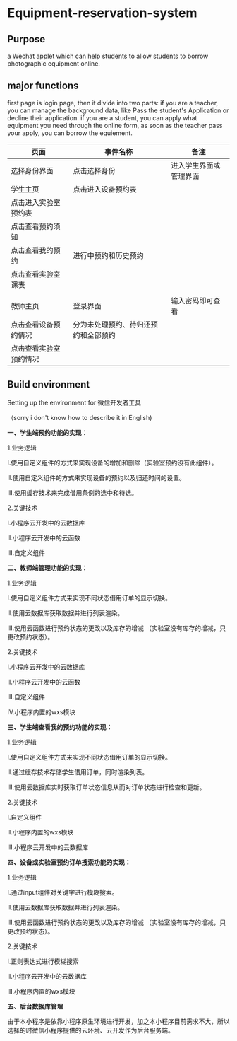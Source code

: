 # Equipment-reservation-system
## Purpose

a Wechat applet which can help students to allow students to borrow photographic equipment online.

## major functions

first page is login page, then it divide into two parts: if you are a teacher, you can manage the background data, like Pass the student's Application or decline their application. if you are a student, you can apply what equipment you need through the online form, as soon as the teacher pass your apply, you can borrow the equiement.

| 页面                   | 事件名称                             | 备注                   |
| ---------------------- | ------------------------------------ | ---------------------- |
| 选择身份界面           | 点击选择身份                         | 进入学生界面或管理界面 |
| 学生主页               | 点击进入设备预约表                   |                        |
| 点击进入实验室预约表   |                                      |                        |
| 点击查看预约须知       |                                      |                        |
| 点击查看我的预约       | 进行中预约和历史预约                 |                        |
| 点击查看实验室课表     |                                      |                        |
|                        |                                      |                        |
| 教师主页               | 登录界面                             | 输入密码即可查看       |
| 点击查看设备预约情况   | 分为未处理预约、待归还预约和全部预约 |                        |
| 点击查看实验室预约情况 |                                      |                        |

## Build environment

Setting up the environment for 微信开发者工具

（sorry i don't know how to describe it in English)

**一、学生端预约功能的实现：**

1.业务逻辑

I.使用自定义组件的方式来实现设备的增加和删除（实验室预约没有此组件）。

II.使用自定义组件的方式来实现设备的预约以及归还时间的设置。

III.使用缓存技术来完成借用条例的选中和待选。

2.关键技术

 I.小程序云开发中的云数据库

 II.小程序云开发中的云函数

 III.自定义组件

**二、教师端管理功能的实现：**

1.业务逻辑

I.使用自定义组件方式来实现不同状态借用订单的显示切换。

II.使用云数据库获取数据并进行列表渲染。

III.使用云函数进行预约状态的更改以及库存的增减 （实验室没有库存的增减，只更改预约状态）。

2.关键技术

 I.小程序云开发中的云数据库

 II.小程序云开发中的云函数

 III.自定义组件

 IV.小程序内置的wxs模块

**三、学生端查看我的预约功能的实现：**

1.业务逻辑

I.使用自定义组件方式来实现不同状态借用订单的显示切换。

II.通过缓存技术存储学生借用订单，同时渲染列表。

III.使用云数据库实时获取订单状态信息从而对订单状态进行检查和更新。

2.关键技术

I.自定义组件

II.小程序内置的wxs模块

III.小程序云开发中的云数据库

**四、设备或实验室预约订单搜索功能的实现：**

1.业务逻辑

I.通过input组件对关键字进行模糊搜索。

II.使用云数据库获取数据并进行列表渲染。

III.使用云函数进行预约状态的更改以及库存的增减 （实验室没有库存的增减，只更改预约状态）。

2.关键技术

 I.正则表达式进行模糊搜索

 II.小程序云开发中的云数据库

III.小程序内置的wxs模块

**五、后台数据库管理**

由于本小程序是依靠小程序原生环境进行开发，加之本小程序目前需求不大，所以选择的时微信小程序提供的云环境、云开发作为后台服务端。